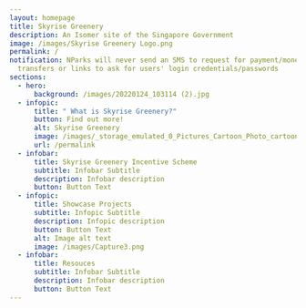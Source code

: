 ```yaml
---
layout: homepage
title: Skyrise Greenery
description: An Isomer site of the Singapore Government
image: /images/Skyrise Greenery Logo.png
permalink: /
notification: NParks will never send an SMS to request for payment/money
  transfers or links to ask for users' login credentials/passwords
sections:
  - hero:
      background: /images/20220124_103114 (2).jpg
  - infopic:
      title: " What is Skyrise Greenery?"
      button: Find out more!
      alt: Skyrise Greenery
      image: /images/_storage_emulated_0_Pictures_Cartoon_Photo_cartoon1678975724895.jpg
      url: /permalink
  - infobar:
      title: Skyrise Greenery Incentive Scheme
      subtitle: Infobar Subtitle
      description: Infobar description
      button: Button Text
  - infopic:
      title: Showcase Projects
      subtitle: Infopic Subtitle
      description: Infopic description
      button: Button Text
      alt: Image alt text
      image: /images/Capture3.png
  - infobar:
      title: Resouces
      subtitle: Infobar Subtitle
      description: Infobar description
      button: Button Text
---
```

